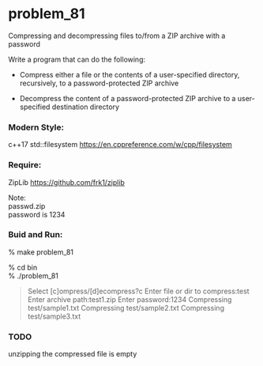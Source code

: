 problem_81
===============

Compressing and decompressing files to/from a ZIP archive with a password  

Write a program that can do the following:

- Compress either a file or the contents of a user-specified directory, recursively, to a password-protected ZIP archive  

- Decompress the content of a password-protected ZIP archive to a user-specified destination directory


### Modern Style:  
 c++17 std::filesystem
https://en.cppreference.com/w/cpp/filesystem

### Require:  
ZipLib
https://github.com/frk1/ziplib


Note:  
passwd.zip  
password is 1234  


### Buid and Run:    
% make  problem_81  

% cd bin  
% ./problem_81  
> Select [c]ompress/[d]ecompress?c
> Enter file or dir to compress:test
> Enter archive path:test1.zip
> Enter password:1234
> Compressing test/sample1.txt
> Compressing test/sample2.txt
> Compressing test/sample3.txt

### TODO  
unzipping the compressed file is empty


